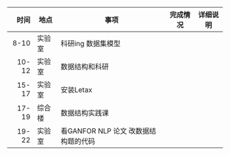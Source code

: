 |时间|地点|事项|完成情况|详细说明|
|---:|---|---|---|---|
|8-10|实验室|科研ing  数据集模型|||
|10-12|实验室|数据结构和科研|||
|15-17|实验室|安装Letax|||
|17-19|综合楼|数据结构实践课|||
|19-22|实验室|看GANFOR NLP 论文 改数据结构题的代码|||